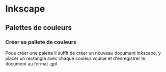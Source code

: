 # Inkscape

## Palettes de couleurs

### Créer sa pallete de couleurs
Poue créer une palette il suffit de créer un nouveau document inkscape, y placer un rectangle avec chaque couleur voulue et d'enregistrer le document au format .gpl

